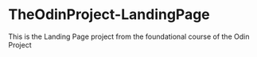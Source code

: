 # TheOdinProject-LandingPage
This is the Landing Page project from the foundational course of the Odin Project
